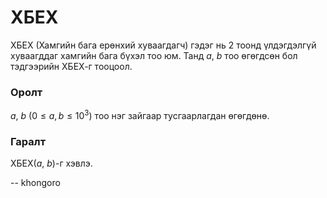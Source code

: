 ХБЕХ
====
ХБЕХ (Хамгийн бага ерөнхий хуваагдагч) гэдэг нь $2$ тоонд үлдэгдэлгүй хуваагддаг
хамгийн бага бүхэл тоо юм. Танд $a$, $b$ тоо өгөгдсөн бол тэдгээрийн ХБЕХ-г
тооцоол.


### Оролт
$a$, $b$ ($0 ≤ a, b ≤ 10^3$) тоо нэг зайгаар тусгаарлагдан өгөгдөнө.


### Гаралт
ХБЕХ($a$, $b$)-г хэвлэ.

-- khongoro
